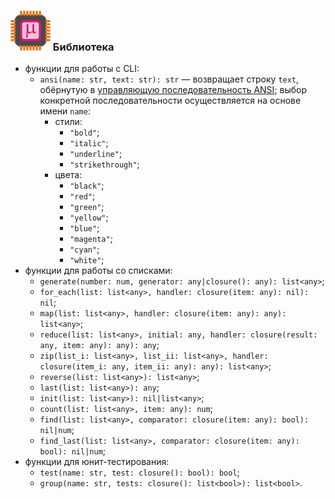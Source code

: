 ### ![](logo/logo.png) Библиотека

* функции для работы с CLI:
	* `ansi(name: str, text: str): str` &mdash; возвращает строку `text`, обёрнутую в [управляющую последовательность ANSI](https://ru.wikipedia.org/wiki/Управляющие_последовательности_ANSI); выбор конкретной последовательности осуществляется на основе имени `name`:
		* стили:
			* `"bold"`;
			* `"italic"`;
			* `"underline"`;
			* `"strikethrough"`;
		* цвета:
			* `"black"`;
			* `"red"`;
			* `"green"`;
			* `"yellow"`;
			* `"blue"`;
			* `"magenta"`;
			* `"cyan"`;
			* `"white"`;
* функции для работы со списками:
	* `generate(number: num, generator: any|closure(): any): list<any>`;
	* `for_each(list: list<any>, handler: closure(item: any): nil): nil`;
	* `map(list: list<any>, handler: closure(item: any): any): list<any>`;
	* `reduce(list: list<any>, initial: any, handler: closure(result: any, item: any): any): any`;
	* `zip(list_i: list<any>, list_ii: list<any>, handler: closure(item_i: any, item_ii: any): any): list<any>`;
	* `reverse(list: list<any>): list<any>`;
	* `last(list: list<any>): any`;
	* `init(list: list<any>): nil|list<any>`;
	* `count(list: list<any>, item: any): num`;
	* `find(list: list<any>, comparator: closure(item: any): bool): nil|num`;
	* `find_last(list: list<any>, comparator: closure(item: any): bool): nil|num`;
* функции для юнит-тестирования:
	* `test(name: str, test: closure(): bool): bool`;
	* `group(name: str, tests: closure(): list<bool>): list<bool>`.
